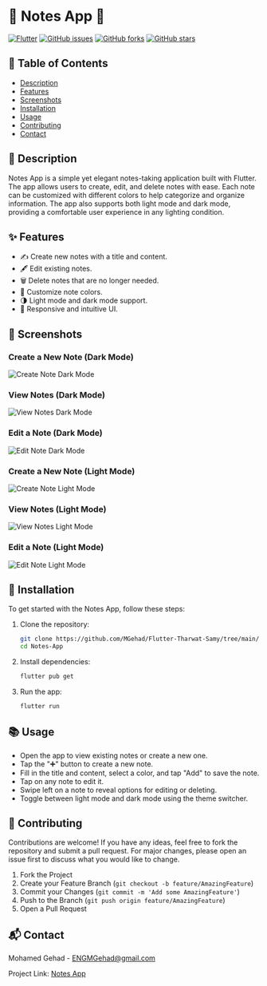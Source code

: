 # 🌟 Notes App 🌟

[![Flutter](https://img.shields.io/badge/Flutter-v2.0-blue.svg?logo=flutter)](https://flutter.dev/)
[![GitHub issues](https://img.shields.io/github/issues/MGehad/Flutter-Tharwat-Samy.svg)](https://github.com/MGehad/Flutter-Tharwat-Samy/issues)
[![GitHub forks](https://img.shields.io/github/forks/MGehad/Flutter-Tharwat-Samy.svg)](https://github.com/MGehad/Flutter-Tharwat-Samy/network)
[![GitHub stars](https://img.shields.io/github/stars/MGehad/Flutter-Tharwat-Samy.svg)](https://github.com/MGehad/Flutter-Tharwat-Samy/stargazers)

## 📖 Table of Contents
- [Description](#description)
- [Features](#features)
- [Screenshots](#screenshots)
- [Installation](#installation)
- [Usage](#usage)
- [Contributing](#contributing)
- [Contact](#contact)

## 📝 Description
Notes App is a simple yet elegant notes-taking application built with Flutter. The app allows users to create, edit, and delete notes with ease. Each note can be customized with different colors to help categorize and organize information. The app also supports both light mode and dark mode, providing a comfortable user experience in any lighting condition.

## ✨ Features
- ✍️ Create new notes with a title and content.
- 🖋️ Edit existing notes.
- 🗑️ Delete notes that are no longer needed.
- 🎨 Customize note colors.
- 🌗 Light mode and dark mode support.
- 📱 Responsive and intuitive UI.

## 📸 Screenshots

### Create a New Note (Dark Mode)
![Create Note Dark Mode](https://github.com/MGehad/Flutter-Tharwat-Samy/blob/main/Notes%20App/screenshots/AddNoteDarkMode.png)

### View Notes (Dark Mode)
![View Notes Dark Mode](https://github.com/MGehad/Flutter-Tharwat-Samy/blob/main/Notes%20App/screenshots/DarkMode.png)

### Edit a Note (Dark Mode)
![Edit Note Dark Mode](https://github.com/MGehad/Flutter-Tharwat-Samy/blob/main/Notes%20App/screenshots/EditNoteDarkMode.png)

### Create a New Note (Light Mode)
![Create Note Light Mode](https://github.com/MGehad/Flutter-Tharwat-Samy/blob/main/Notes%20App/screenshots/AddNoteLightMode.png)

### View Notes (Light Mode)
![View Notes Light Mode](https://github.com/MGehad/Flutter-Tharwat-Samy/blob/main/Notes%20App/screenshots/LightMode.png)

### Edit a Note (Light Mode)
![Edit Note Light Mode](https://github.com/MGehad/Flutter-Tharwat-Samy/blob/main/Notes%20App/screenshots/EditNoteLightMode.png)

## 🚀 Installation
To get started with the Notes App, follow these steps:

1. Clone the repository:
  
   ```sh
   git clone https://github.com/MGehad/Flutter-Tharwat-Samy/tree/main/Notes%20App.git
   cd Notes-App
   ```

2. Install dependencies:
  
   ```sh
   flutter pub get
   ```

3. Run the app:
  
   ```sh
   flutter run
   ```

## 📚 Usage
- Open the app to view existing notes or create a new one.
- Tap the "➕" button to create a new note.
- Fill in the title and content, select a color, and tap "Add" to save the note.
- Tap on any note to edit it.
- Swipe left on a note to reveal options for editing or deleting.
- Toggle between light mode and dark mode using the theme switcher.

## 🤝 Contributing
Contributions are welcome! If you have any ideas, feel free to fork the repository and submit a pull request. For major changes, please open an issue first to discuss what you would like to change.

1. Fork the Project
2. Create your Feature Branch (`git checkout -b feature/AmazingFeature`)
3. Commit your Changes (`git commit -m 'Add some AmazingFeature'`)
4. Push to the Branch (`git push origin feature/AmazingFeature`)
5. Open a Pull Request

## 📬 Contact
Mohamed Gehad - [ENGMGehad@gmail.com](ENGMGehad@gmail.com)

Project Link: [Notes App](https://github.com/MGehad/Flutter-Tharwat-Samy/tree/main/Notes%20App)
